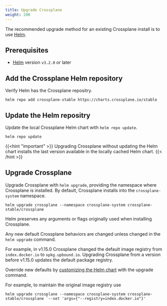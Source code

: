 ```yaml
---
title: Upgrade Crossplane
weight: 200
---
```


The recommended upgrade method for an existing Crossplane install is to use
[Helm](http://helm.io).

## Prerequisites
* [Helm](https://helm.sh/docs/intro/install/) version `v3.2.0` or later
 

## Add the Crossplane Helm repository
Verify Helm has the Crossplane repositry.

```shell
helm repo add crossplane-stable https://charts.crossplane.io/stable
```

## Update the Helm repositry

Update the local Crossplane Helm chart with `helm repo update`.

```shell
helm repo update
```

{{<hint "important" >}}
Upgrading Crossplane without updating the Helm chart installs the last version 
available in the locally cached Helm chart.
{{< /hint >}}

## Upgrade Crossplane

Upgrade Crossplane with `helm upgrade`, providing the namespace where Crossplane
is installed. By default, Crossplane installs into the `crossplane-system`
namespace. 

```shell
helm upgrade crossplane --namespace crossplane-system crossplane-stable/crossplane
```

Helm preserves any arguments or flags originally used when installing
Crossplane. 

Any new default Crossplane behaviors are changed unless changed in the `helm
upgrade` command.

For example, in v1.15.0 Crossplane changed the default image registry from 
`index.docker.io` to `xpkg.upbound.io`. Upgrading Crossplane from a version
before v1.15.0 updates the default package registry. 

Override new defaults by 
[customizing the Helm chart](https://docs.crossplane.io/v1.15/software/install/#customize-the-crossplane-helm-chart) 
with the upgrade command.

For example, to maintain the original image registry use 
```shell 
helm upgrade crossplane --namespace crossplane-system crossplane-stable/crossplane `--set 'args={"--registry=index.docker.io"}'
```
